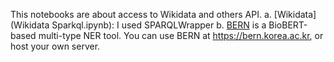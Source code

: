 This notebooks are about access to Wikidata and others API.
a. [Wikidata](Wikidata Sparkql.ipynb): I used SPARQLWrapper
b. [BERN](BERN_API.ipynb) is a BioBERT-based multi-type NER tool. You can use BERN at https://bern.korea.ac.kr, or host your own server.
